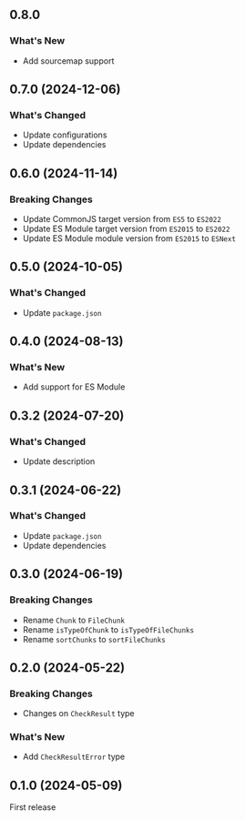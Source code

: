 ## 0.8.0

### What's New

- Add sourcemap support

## 0.7.0 (2024-12-06)

### What's Changed

- Update configurations
- Update dependencies

## 0.6.0 (2024-11-14)

### Breaking Changes

- Update CommonJS target version from `ES5` to `ES2022`
- Update ES Module target version from `ES2015` to `ES2022`
- Update ES Module module version from `ES2015` to `ESNext`

## 0.5.0 (2024-10-05)

### What's Changed

- Update `package.json`

## 0.4.0 (2024-08-13)

### What's New

- Add support for ES Module

## 0.3.2 (2024-07-20)

### What's Changed

- Update description

## 0.3.1 (2024-06-22)

### What's Changed

- Update `package.json`
- Update dependencies

## 0.3.0 (2024-06-19)

### Breaking Changes

- Rename `Chunk` to `FileChunk`
- Rename `isTypeOfChunk` to `isTypeOfFileChunks`
- Rename `sortChunks` to `sortFileChunks`

## 0.2.0 (2024-05-22)

### Breaking Changes

- Changes on `CheckResult` type

### What's New

- Add `CheckResultError` type

## 0.1.0 (2024-05-09)

First release
